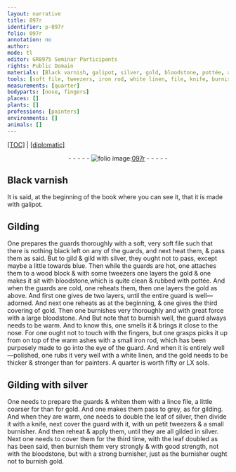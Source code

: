 ```yaml
---
layout: narrative
title: 097r
identifier: p-097r
folio: 097r
annotation: no
author:
mode: tl
editor: GR8975 Seminar Participants
rights: Public Domain
materials: [Black varnish, galipot, silver, gold, bloodstone, pottée, ashes, iron, white linen, leaf of silver, leaf]
tools: [soft file, tweezers, iron rod, white linen, file, knife, burnisher]
measurements: [quarter]
bodyparts: [nose, fingers]
places: []
plants: []
professions: [painters]
environments: []
animals: []
---
```


<p><a href="{{ site.baseurl }}/translation/">[TOC]</a> | <a href="{{ site.baseurl }}/texts/p-097r_tc/" target="_blank">[diplomatic]</a></p><div class="folio" align="center">- - - - - <a href="http://gallica.bnf.fr/ark:/12148/btv1b10500001g/f199.image" target="_blank"><img src="https://cu-mkp.github.io/2017-workshop-edition/assets/photo-icon.png" alt="folio image: " style="display:inline-block; margin-bottom:-3px;"/>097r</a> - - - - - </div>  
  

## <span class="m">Black varnish</span>

 
It is said, at the beginning of the book where you can see it, that it is made with <span class="m">galipot</span>. 
 
 
  

## Gilding

 
One prepares the guards thoroughly with a soft, very <span class="tl">soft file</span> such that there is nothing black left on any of the guards, and next heat them, & pass them as said. But to gild & gild with <span class="m">silver</span>, they ought not to pass, except maybe a little towards blue. Then while the guards are hot, one attaches them to a wood block & with some <span class="tl">tweezers</span> one layers the <span class="m">gold</span> & one makes it sit with <span class="m">bloodstone</span>,which is quite clean & rubbed with <span class="m">pottée</span>. And when the guards are cold, one reheats them, then one layers the <span class="m">gold</span> as above. And first one gives <span class="del">de</span> two layers, until the entire guard is well—adorned. And next one reheats as at the beginning, & one gives the third covering of <span class="m">gold</span>. Then one burnishes very thoroughly and with great force with a large <span class="m">bloodstone</span>. <span class="del">And</span> But note that <span class="add">to</span> burnish well, the guard always needs to be warm. And to know this, <span class="sn">one smells it & brings it close to the <span class="bp">nose</span></span>. For one ought not to touch with the <span class="bp">fingers</span>, but one <span class="del">grasps</span> picks it up from on top of the warm <span class="m">ashes</span> with a small <span class="tl"><span class="m">iron</span> rod</span>, which has been purposely made to go into the eye of the guard. And when it is entirely well—polished, one rubs it very well with a <span class="tl"><span class="m">white linen</span></span>, and the <span class="m">gold</span> needs to be thicker & stronger than for <span class="pro">painters</span>. A <span class="ms">quarter</span> is worth fifty or LX <span class="cn">s<span class="exp">ols</span></span>.
 
 
  

## Gilding with <span class="m">silver</span>

 
One needs to prepare the guards & whiten them with a <span class="del">lince </span> <span class="tl">file</span>, a little coarser <span class="del">for</span> than for <span class="m">gold</span>. And one makes them pass to grey, as for gilding. And when they are warm, one needs to double the <span class="m">leaf of silver</span>, then divide it with a <span class="tl">knife</span>, next cover the guard with it, with <span class="del">un petit</span> <span class="tl">tweezers</span> & a small <span class="tl">burnisher</span>. And then reheat & apply them, until they are all gilded in <span class="m">silver</span>. Next one needs to cover them for the third time, with the <span class="m">leaf</span> doubled as has been said, then burnish them very strongly & with good strength, not with the <span class="m">bloodstone</span>, but with a strong <span class="tl">burnisher</span>, just as the <span class="tl">burnisher</span> ought not to burnish <span class="m">gold</span>.
 
